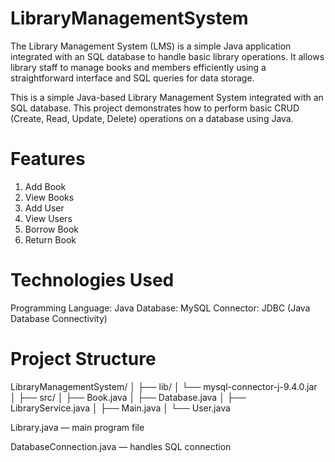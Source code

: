# LibraryManagementSystem
The Library Management System (LMS) is a simple Java application integrated with an SQL database to handle basic library operations. It allows library staff to manage books and members efficiently using a straightforward interface and SQL queries for data storage.

This is a simple Java-based Library Management System integrated with an SQL database. This project demonstrates how to perform basic CRUD (Create, Read, Update, Delete) operations on a database using Java.

# Features
1. Add Book
2. View Books
3. Add User
4. View Users
5. Borrow Book
6. Return Book

# Technologies Used

Programming Language: Java
Database: MySQL
Connector: JDBC (Java Database Connectivity)

# Project Structure
LibraryManagementSystem/
│
├── lib/
│   └── mysql-connector-j-9.4.0.jar   
│
├── src/
│   ├── Book.java
│   ├── Database.java
│   ├── LibraryService.java
│   ├── Main.java
│  └── User.java


Library.java — main program file

DatabaseConnection.java — handles SQL connection
